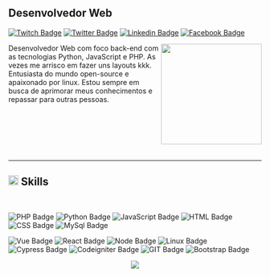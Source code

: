 ## Desenvolvedor Web

[![Twitch Badge](https://img.shields.io/badge/-twitch-%239146FF?style=for-the-badge&logo=twitch&logoColor=white)](https://www.twitch.tv/kastr0walker)
[![Twitter Badge](https://img.shields.io/badge/-twitter-%231DA1F2?style=for-the-badge&logo=twitter&logoColor=white)](https://twitter.com/kastrowalker)
[![Linkedin Badge](https://img.shields.io/badge/-linkedin-%230077B5?style=for-the-badge&logo=linkedin&logoColor=white)](https://www.linkedin.com/in/kastrowalker/)
[![Facebook Badge](https://img.shields.io/badge/-Facebook-%231877F2?style=for-the-badge&logo=facebook&logoColor=white)](https://www.facebook.com/profile.php?id=100006781810430)

<img align="right" width="200px" src="https://media.giphy.com/media/JIX9t2j0ZTN9S/giphy.gif">

<p>
Desenvolvedor Web com foco back-end com as tecnologias Python, JavaScript e PHP. As vezes me arrisco em fazer uns layouts kkk. Entusiasta do mundo open-source e apaixonado por linux. Estou sempre em busca de aprimorar meus conhecimentos e repassar para outras pessoas.
</p>

<br><br><br><br><br>

---

## <img class="emoji" alt="hammer_and_wrench" height="20" width="20" src="https://github.githubassets.com/images/icons/emoji/unicode/1f6e0.png"> Skills

<br>

<div>

![PHP Badge](https://img.shields.io/badge/-PHP-%23777BB4?logo=php&logoColor=white)
![Python Badge](https://img.shields.io/badge/-Python-%233776AB?logo=python&logoColor=white)
![JavaScript Badge](https://img.shields.io/badge/-JavaScript-%23F7DF1E?logo=javascript&logoColor=white)
![HTML Badge](https://img.shields.io/badge/-HTML-%23E34F26?logo=html5&logoColor=white)
![CSS Badge](https://img.shields.io/badge/-CSS-%231572B6?logo=css3&logoColor=white)
![MySql Badge](https://img.shields.io/badge/-MySql-%234479A1?logo=mysql&logoColor=white)


![Vue Badge](https://img.shields.io/badge/-Vue-%234FC08D?logo=vue.js&logoColor=white)
![React Badge](https://img.shields.io/badge/-React-%2361DAFB?logo=react&logoColor=white)
![Node Badge](https://img.shields.io/badge/-Node-%23339933?logo=node.js&logoColor=white)
![Linux Badge](https://img.shields.io/badge/-Linux-%23FCC624?logo=linux&logoColor=white)
![Cypress Badge](https://img.shields.io/badge/-Cypress-%2317202C?logo=cypress&logoColor=white)
![Codeigniter Badge](https://img.shields.io/badge/-Codeigniter-%23EE4623?logo=codeigniter&logoColor=white)
![GIT Badge](https://img.shields.io/badge/-GIT-%23F05032?logo=git&logoColor=white)
![Bootstrap Badge](https://img.shields.io/badge/-Bootstrap-%23563D7C?logo=bootstrap&logoColor=white)

</div>

<p align = "center">
  <img src = "https://github-readme-stats.vercel.app/api?username=kastrowalker&show_icons=true&theme=algolia&line_height=27">
</p>